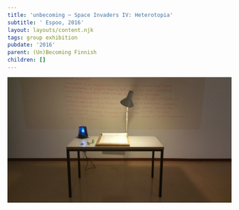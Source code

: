 ```yaml
---
title: 'unbecoming ~ Space Invaders IV: Heterotopia'
subtitle: ' Espoo, 2016'
layout: layouts/content.njk
tags: group exhibition
pubdate: '2016'
parent: (Un)Becoming Finnish
children: []
---
```

![Installation view: Becoming (Un)Finnish, 2016, Space Invaders IV: Heterotopia, Espoo](/static/img/becoming-uh-finnish_space-invaders-iv_matinkyla-espoo_2016.jpg)
